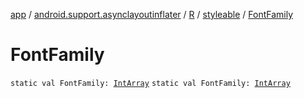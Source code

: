 [app](../../../index.md) / [android.support.asynclayoutinflater](../../index.md) / [R](../index.md) / [styleable](index.md) / [FontFamily](./-font-family.md)

# FontFamily

`static val FontFamily: `[`IntArray`](https://kotlinlang.org/api/latest/jvm/stdlib/kotlin/-int-array/index.html)
`static val FontFamily: `[`IntArray`](https://kotlinlang.org/api/latest/jvm/stdlib/kotlin/-int-array/index.html)